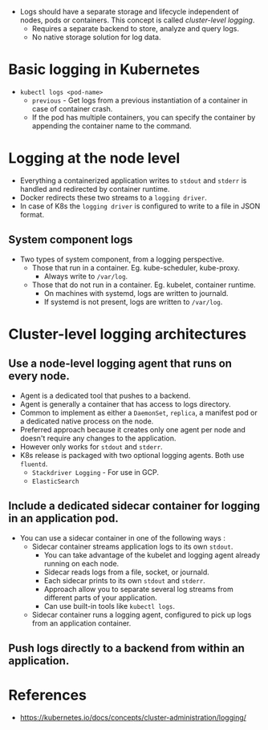* Logs should have a separate storage and lifecycle independent of nodes, pods or containers. This concept is called _cluster-level logging_.
	* Requires a separate backend to store, analyze and query logs.
	* No native storage solution for log data.
# Basic logging in Kubernetes
* `kubectl logs <pod-name>`
	* `previous` - Get logs from a previous instantiation of a container in case of container crash.
	* If the pod has multiple containers, you can specify the container by appending the container name to the command.
# Logging at the node level
* Everything a containerized application writes to `stdout` and `stderr` is handled and redirected by container runtime.
* Docker redirects these two streams to a `logging driver`.
* In case of K8s the `logging driver` is configured to write to a file in JSON format.
## System component logs
* Two types of system component, from a logging perspective.
	* Those that run in a container. Eg. kube-scheduler, kube-proxy.
		* Always write to `/var/log`.
	* Those that do not run in a container. Eg. kubelet, container runtime.
		* On machines with systemd, logs are written to journald.
		* If systemd is not present, logs are written to `/var/log`.
# Cluster-level logging architectures
## Use a node-level logging agent that runs on every node.
* Agent is a dedicated tool that pushes to a backend.
* Agent is generally a container that has access to logs directory.
* Common to implement as either a `DaemonSet`, `replica`, a manifest pod or a dedicated native process on the node.
* Preferred approach because it creates only one agent per node and doesn't require any changes to the application.
* However only works for `stdout` and `stderr`.
* K8s release is packaged with two optional logging agents. Both use `fluentd`.
	* `Stackdriver Logging` - For use in GCP.
	* `ElasticSearch`
## Include a dedicated sidecar container for logging in an application pod.
* You can use a sidecar container in one of the following ways :
	* Sidecar container streams application logs to its own `stdout`.
		* You can take advantage of the kubelet and logging agent already running on each node.
		* Sidecar reads logs from a file, socket, or journald.
		* Each sidecar prints to its own `stdout` and `stderr`.
		* Approach allow you to separate several log streams from different parts of your application.
		* Can use built-in tools like `kubectl logs`.
	* Sidecar container runs a logging agent, configured to pick up logs from an application container.
## Push logs directly to a backend from within an application.
# References
* https://kubernetes.io/docs/concepts/cluster-administration/logging/
